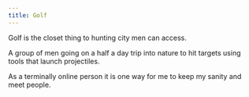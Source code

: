 ```yaml
---
title: Golf
---
```

Golf is the closet thing to hunting city men can access. 

A group of men going on a half a day trip into nature to hit targets using tools that launch projectiles. 

As a terminally online person it is one way for me to keep my sanity and meet people.